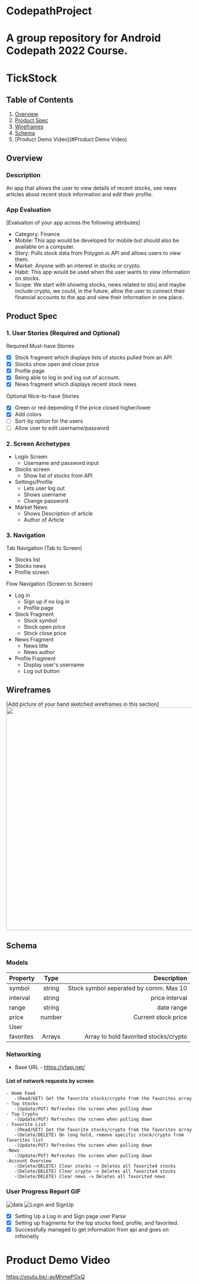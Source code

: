 # CodepathProject 
A group repository for Android Codepath 2022 Course.
===

# TickStock

## Table of Contents
1. [Overview](#Overview)
1. [Product Spec](#Product-Spec)
1. [Wireframes](#Wireframes)
2. [Schema](#Schema)
2. [Product Demo Video](#Product Demo Video)



## Overview
### Description
An app that allows the user to view details of recent stocks, see news articles about recent stock information and edit their profile.

### App Evaluation
[Evaluation of your app across the following attributes]
- Category: Finance
- Mobile: This app would be developed for mobile but should also be available on a computer.
- Story: Pulls stock data from Polygon.io API and allows users to view them.
- Market: Anyone with an interest in stocks or crypto.
- Habit: This app would be used when the user wants to view information on stocks.
- Scope: We start with showing stocks, news related to sticj and maybe include crypto, we could, in the future, allow the user to connect their financial accounts to the app and view their information in one place.

## Product Spec

### 1. User Stories (Required and Optional)

Required Must-have Stories

* [x] Stock fragment which displays lists of stocks pulled from an API
* [x] Stocks show open and close price
* [x] Profile page
* [x] Being able to log in and log out of account.
* [x] News fragment which displays recent stock news

Optional Nice-to-have Stories
* [x] Green or red depending if the price closed higher/lower
* [x] Add colors
* [ ] Sort-by option for the users
* [ ] Allow user to edit username/password

### 2. Screen Archetypes


* Login Screen
  * Username and password input
* Stocks screen
  * Show list of stocks from API
* Settings/Profile
  * Lets user log out
  * Shows username
  * Change password
 * Market News
   * Shows Description of article
   * Author of Article

### 3. Navigation

Tab Navigation (Tab to Screen)

* Stocks list
* Stocks news
* Profile screen

Flow Navigation (Screen to Screen)

* Log in
   * Sign up if no log in
   * Profile page
* Stock Fragment
   * Stock symbol 
   * Stock open price
   * Stock close price
* News Fragment
   * News title
   * News author
* Profile Fragment
   * Display user's username
   * Log out button

## Wireframes
[Add picture of your hand sketched wireframes in this section]
<img src="https://i.imgur.com/PRPx0s6.jpg" width=600>

## Schema
### Models
| Property      | Type        | Description  |
| ------------- |:-------------:| ------------:|
| symbol        | string | Stock symbol seperated by comm. Max 10|
| interval      | string | price interval|
| range | string |date range |
| price | number  |Current stock price |
| User |
| favorites | Arrays|Array to hold favorited stocks/crypto|
### Networking
- Base URL - https://yfapi.net/
#### List of network requests by screen
    - Home Feed
       -(Read/GET) Get the favorite stocks/crypto from the favorites array
    - Top Stocks
       -(Update/PUT) Refreshes the screen when pulling down
    - Top Crypto
       -(Update/PUT) Refreshes the screen when pulling down
    - Favorite List
       -(Read/GET) Get the favorite stocks/crypto from the favorites array
       -(Delete/DELETE) On long hold, remove specific stock/crypto from favorites list
       -(Update/PUT) Refreshes the screen when pulling down
    -News
       -(Update/PUT) Refreshes the screen when pulling down
    -Account Overview
       -(Delete/DELETE) Clear stocks -> Deletes all favorited stocks
       -(Delete/DELETE) Clear crypto -> Deletes all favorited stocks
       -(Delete/DELETE) Clear news -> Deletes all favorited news
### User Progress Report GIF
![data](https://user-images.githubusercontent.com/73362290/162507276-375e4f04-e9d9-47f0-8382-a3dea34ae242.gif)
![Login and SignUp](https://github.com/SimpleCodepathProject/CodepathProject/blob/main/codepathProject.gif)

* [x] Setting Up a Log in and Sign page user Parse
* [x] Setting up fragments for the top stocks feed, profile, and favorited.
* [x] Successfully managed to get information from api and goes on infininetly
# Product Demo Video


https://youtu.be/-ayMhmePOxQ


